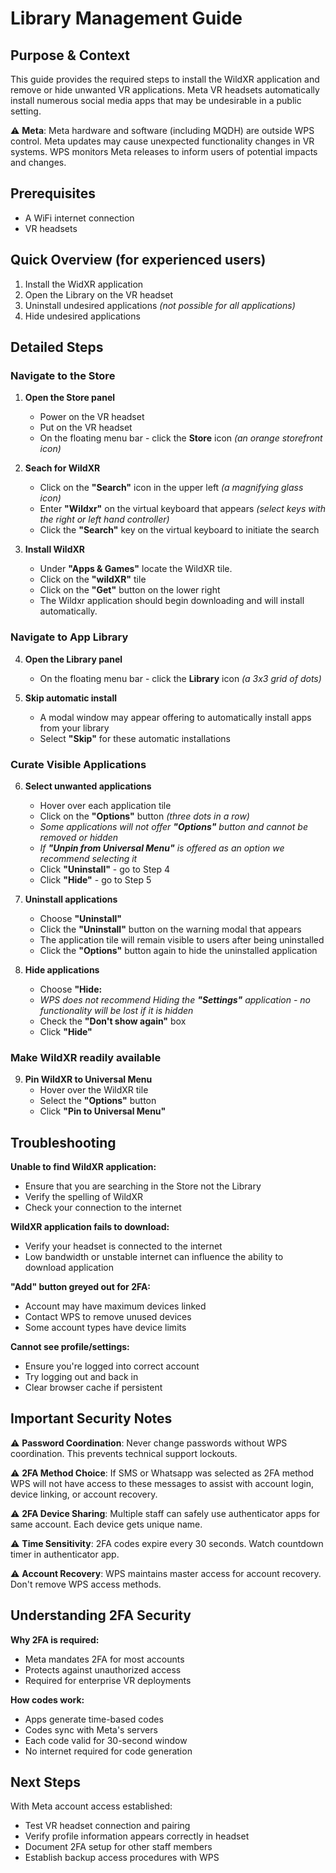 # Library Management Guide

## Purpose & Context
This guide provides the required steps to install the WildXR application and remove or hide unwanted VR applications. 
Meta VR headsets automatically install numerous social media apps that may be undesirable in a public setting.

⚠️ **Meta**: Meta hardware and software (including MQDH) are outside WPS control. Meta updates may cause unexpected functionality changes in VR systems. WPS monitors Meta releases to inform users of potential impacts and changes.

## Prerequisites
- A WiFi internet connection
- VR headsets

## Quick Overview (for experienced users)
1. Install the WidXR application
2. Open the Library on the VR headset
3. Uninstall undesired applications *(not possible for all applications)*
4. Hide undesired applications 

## Detailed Steps

### Navigate to the Store

1. **Open the Store panel**
   - Power on the VR headset
   - Put on the VR headset
   - On the floating menu bar - click the **Store** icon *(an orange storefront icon)*

2. **Seach for WildXR**
   - Click on the **"Search"** icon in the upper left *(a magnifying glass icon)*
   - Enter **"Wildxr"** on the virtual keyboard that appears *(select keys with the right or left hand controller)*
   - Click the **"Search"** key on the virtual keyboard to initiate the search

3. **Install WildXR**
   - Under **"Apps & Games"** locate the WildXR tile.
   - Click on the **"wildXR"** tile
   - Click on the **"Get"** button on the lower right 
   - The Wildxr application should begin downloading and will install automatically.
<div style="page-break-after: always;"></div>

### Navigate to App Library

4. **Open the Library panel**
   
   - On the floating menu bar - click the **Library** icon *(a 3x3 grid of dots)*

5. **Skip automatic install**
   - A modal window may appear offering to automatically install apps from your library
   - Select **"Skip"** for these automatic installations

### Curate Visible Applications

6. **Select unwanted applications**
   - Hover over each application tile
   - Click on the **"Options"** button *(three dots in a row)*
   - *Some applications will not offer **"Options"** button and cannot be removed or hidden*
   - *If **"Unpin from Universal Menu"** is offered as an option we recommend selecting it*
   - Click **"Uninstall"** - go to Step 4
   - Click **"Hide"** - go to Step 5

7. **Uninstall applications**
   - Choose **"Uninstall"** 
   - Click the **"Uninstall"** button on the warning modal that appears
   - The application tile will remain visible to users after being uninstalled
   - Click the **"Options"** button again to hide the uninstalled application

8. **Hide applications**
   - Choose **"Hide:**
   - *WPS does not recommend Hiding the **"Settings"** application - no functionality will be lost if it is hidden*
   - Check the **"Don't show again"** box
   - Click **"Hide"**

### **Make WildXR readily available**

9. **Pin WildXR to Universal Menu**
   - Hover over the WildXR tile
   - Select the **"Options"** button
   - Click **"Pin to Universal Menu"** 

## Troubleshooting

**Unable to find WildXR application:**
- Ensure that you are searching in the Store not the Library
- Verify the spelling of WildXR 
- Check your connection to the internet

**WildXR application fails to download:**
- Verify your headset is connected to the internet
- Low bandwidth or unstable internet can influence the ability to download application

**"Add" button greyed out for 2FA:**
- Account may have maximum devices linked
- Contact WPS to remove unused devices
- Some account types have device limits

**Cannot see profile/settings:**
- Ensure you're logged into correct account
- Try logging out and back in
- Clear browser cache if persistent
<div style="page-break-after: always;"></div>

## Important Security Notes

⚠️ **Password Coordination**: Never change passwords without WPS coordination. This prevents technical support lockouts.

⚠️ **2FA Method Choice**: If SMS or Whatsapp was selected as 2FA method WPS will not have access to these messages to assist with account login, device linking, or account recovery.

⚠️ **2FA Device Sharing**: Multiple staff can safely use authenticator apps for same account. Each device gets unique name.

⚠️ **Time Sensitivity**: 2FA codes expire every 30 seconds. Watch countdown timer in authenticator app.

⚠️ **Account Recovery**: WPS maintains master access for account recovery. Don't remove WPS access methods.

## Understanding 2FA Security

**Why 2FA is required:**
- Meta mandates 2FA for most accounts
- Protects against unauthorized access
- Required for enterprise VR deployments

**How codes work:**
- Apps generate time-based codes
- Codes sync with Meta's servers
- Each code valid for 30-second window
- No internet required for code generation

## Next Steps

With Meta account access established:
- Test VR headset connection and pairing
- Verify profile information appears correctly in headset
- Document 2FA setup for other staff members
- Establish backup access procedures with WPS